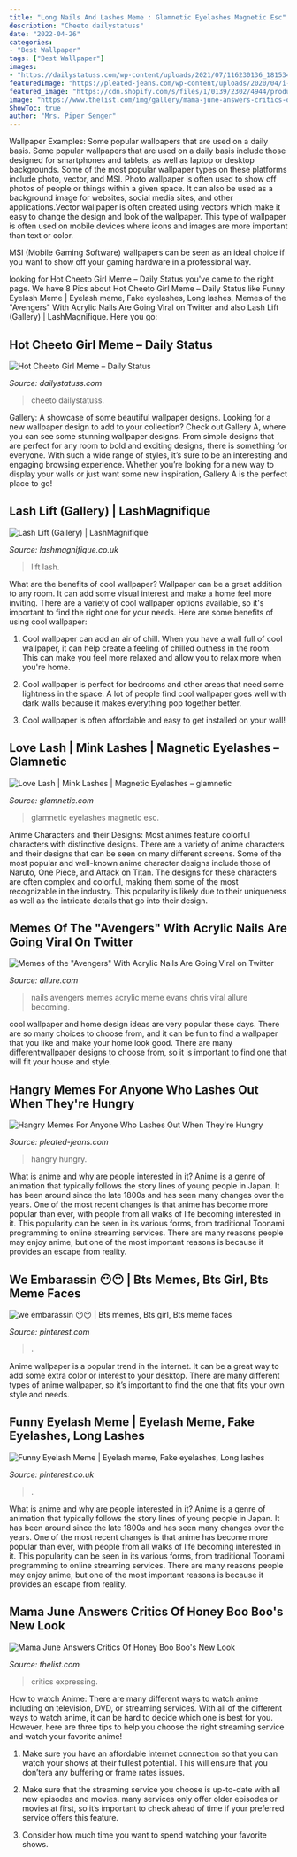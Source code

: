 ```yaml
---
title: "Long Nails And Lashes Meme : Glamnetic Eyelashes Magnetic Esc"
description: "Cheeto dailystatuss"
date: "2022-04-26"
categories:
- "Best Wallpaper"
tags: ["Best Wallpaper"]
images:
- "https://dailystatuss.com/wp-content/uploads/2021/07/116230136_181534020055151_3298568369973330089_n-1024x1024.jpg"
featuredImage: "https://pleated-jeans.com/wp-content/uploads/2020/04/i-will-not-be-held-responsible-for-what-i-said-when-i-was-hangry-15-memes-2.png"
featured_image: "https://cdn.shopify.com/s/files/1/0139/2302/4944/products/love_eyes_1200x1200.jpg?v=1612309632"
image: "https://www.thelist.com/img/gallery/mama-june-answers-critics-of-honey-boo-boos-new-look/mama-june-says-alana-is-just-expressing-herself-1616606915.jpg"
ShowToc: true
author: "Mrs. Piper Senger"
---
```



Wallpaper Examples: Some popular wallpapers that are used on a daily basis.
Some popular wallpapers that are used on a daily basis include those designed for smartphones and tablets, as well as laptop or desktop backgrounds. Some of the most popular wallpaper types on these platforms include photo, vector, and MSI. 
Photo wallpaper is often used to show off photos of people or things within a given space. It can also be used as a background image for websites, social media sites, and other applications.Vector wallpaper is often created using vectors which make it easy to change the design and look of the wallpaper. This type of wallpaper is often used on mobile devices where icons and images are more important than text or color. 

MSI (Mobile Gaming Software) wallpapers can be seen as an ideal choice if you want to show off your gaming hardware in a professional way.

	

		
looking for Hot Cheeto Girl Meme – Daily Status you've came to the right page. We have 8 Pics about Hot Cheeto Girl Meme – Daily Status like Funny Eyelash Meme | Eyelash meme, Fake eyelashes, Long lashes, Memes of the &quot;Avengers&quot; With Acrylic Nails Are Going Viral on Twitter and also Lash Lift (Gallery) | LashMagnifique. Here you go:
		
    
## Hot Cheeto Girl Meme – Daily Status

<img loading=lazy src="https://dailystatuss.com/wp-content/uploads/2021/07/116230136_181534020055151_3298568369973330089_n-1024x1024.jpg" onerror="this.onerror=null;this.src='https://tse1.mm.bing.net/th?id=OIP.UiXKvaPaJnTA3P5aLLQe3gHaHa&amp;pid=15.1';" alt="Hot Cheeto Girl Meme – Daily Status">

_Source: dailystatuss.com_

>cheeto dailystatuss. 

	

Gallery: A showcase of some beautiful wallpaper designs.
Looking for a new wallpaper design to add to your collection? Check out Gallery A, where you can see some stunning wallpaper designs. From simple designs that are perfect for any room to bold and exciting designs, there is something for everyone. With such a wide range of styles, it’s sure to be an interesting and engaging browsing experience. Whether you’re looking for a new way to display your walls or just want some new inspiration, Gallery A is the perfect place to go!





	
	
    
## Lash Lift (Gallery) | LashMagnifique

<img loading=lazy src="http://www.lashmagnifique.co.uk/wp-content/gallery/lash-lift/Lash-Lift_3.jpeg" onerror="this.onerror=null;this.src='https://tse2.mm.bing.net/th?id=OIP.C7VSdfRvhjXBVrnaQ11wowHaHg&amp;pid=15.1';" alt="Lash Lift (Gallery) | LashMagnifique">

_Source: lashmagnifique.co.uk_

>lift lash. 

	

What are the benefits of cool wallpaper?
Wallpaper can be a great addition to any room. It can add some visual interest and make a home feel more inviting. There are a variety of cool wallpaper options available, so it's important to find the right one for your needs. Here are some benefits of using cool wallpaper: 
1. Cool wallpaper can add an air of chill. When you have a wall full of cool wallpaper, it can help create a feeling of chilled outness in the room. This can make you feel more relaxed and allow you to relax more when you're home. 

2. Cool wallpaper is perfect for bedrooms and other areas that need some lightness in the space. A lot of people find cool wallpaper goes well with dark walls because it makes everything pop together better. 

3. Cool wallpaper is often affordable and easy to get installed on your wall!

    
## Love Lash | Mink Lashes | Magnetic Eyelashes – Glamnetic

<img loading=lazy src="https://cdn.shopify.com/s/files/1/0139/2302/4944/products/love_eyes_1200x1200.jpg?v=1612309632" onerror="this.onerror=null;this.src='https://tse1.mm.bing.net/th?id=OIP.XgxuFeWAba2_I_Js5kdguQHaHa&amp;pid=15.1';" alt="Love Lash | Mink Lashes | Magnetic Eyelashes – glamnetic">

_Source: glamnetic.com_

>glamnetic eyelashes magnetic esc. 

	

Anime Characters and their Designs: Most animes feature colorful characters with distinctive designs.
There are a variety of anime characters and their designs that can be seen on many different screens. Some of the most popular and well-known anime character designs include those of Naruto, One Piece, and Attack on Titan. The designs for these characters are often complex and colorful, making them some of the most recognizable in the industry. This popularity is likely due to their uniqueness as well as the intricate details that go into their design.

    
## Memes Of The &quot;Avengers&quot; With Acrylic Nails Are Going Viral On Twitter

<img loading=lazy src="https://media.allure.com/photos/5cf6c256b565daf1fcd05996/16:9/w_1280,c_limit/chris-evans-meme-black-twitter-social.jpg?mbid=social_retweet" onerror="this.onerror=null;this.src='https://tse3.mm.bing.net/th?id=OIP.ad4-Zt59HwnxIxusFJj-4AHaEK&amp;pid=15.1';" alt="Memes of the &quot;Avengers&quot; With Acrylic Nails Are Going Viral on Twitter">

_Source: allure.com_

>nails avengers memes acrylic meme evans chris viral allure becoming. 

	

cool wallpaper and home design ideas are very popular these days. There are so many choices to choose from, and it can be fun to find a wallpaper that you like and make your home look good. There are many differentwallpaper designs to choose from, so it is important to find one that will fit your house and style.

    
## Hangry Memes For Anyone Who Lashes Out When They&#039;re Hungry

<img loading=lazy src="https://pleated-jeans.com/wp-content/uploads/2020/04/i-will-not-be-held-responsible-for-what-i-said-when-i-was-hangry-15-memes-2.png" onerror="this.onerror=null;this.src='https://tse1.mm.bing.net/th?id=OIP.xwnr86MnvtBIKVA58aJwmwHaJx&amp;pid=15.1';" alt="Hangry Memes For Anyone Who Lashes Out When They&#039;re Hungry">

_Source: pleated-jeans.com_

>hangry hungry. 

	

What is anime and why are people interested in it?
Anime is a genre of animation that typically follows the story lines of young people in Japan. It has been around since the late 1800s and has seen many changes over the years. One of the most recent changes is that anime has become more popular than ever, with people from all walks of life becoming interested in it. This popularity can be seen in its various forms, from traditional Toonami programming to online streaming services. There are many reasons people may enjoy anime, but one of the most important reasons is because it provides an escape from reality.

    
## We Embarassin 😶😶 | Bts Memes, Bts Girl, Bts Meme Faces

<img loading=lazy src="https://i.pinimg.com/736x/c3/d3/44/c3d344b1720e05df9b8e241336a26081.jpg" onerror="this.onerror=null;this.src='https://tse3.mm.bing.net/th?id=OIP.u5UjXYb2HehPbpHeSoc4QAHaLH&amp;pid=15.1';" alt="we embarassin 😶😶 | Bts memes, Bts girl, Bts meme faces">

_Source: pinterest.com_

>. 

	

Anime wallpaper is a popular trend in the internet. It can be a great way to add some extra color or interest to your desktop. There are many different types of anime wallpaper, so it’s important to find the one that fits your own style and needs.

    
## Funny Eyelash Meme | Eyelash Meme, Fake Eyelashes, Long Lashes

<img loading=lazy src="https://i.pinimg.com/736x/bb/0a/7d/bb0a7d8aae54f02134e6017240a800f2--fake-lashes-eyelashes.jpg" onerror="this.onerror=null;this.src='https://tse4.mm.bing.net/th?id=OIP.ZRO3azdlINgfNpSkU2JwPwEBDy&amp;pid=15.1';" alt="Funny Eyelash Meme | Eyelash meme, Fake eyelashes, Long lashes">

_Source: pinterest.co.uk_

>. 

	

What is anime and why are people interested in it?
Anime is a genre of animation that typically follows the story lines of young people in Japan. It has been around since the late 1800s and has seen many changes over the years. One of the most recent changes is that anime has become more popular than ever, with people from all walks of life becoming interested in it. This popularity can be seen in its various forms, from traditional Toonami programming to online streaming services. There are many reasons people may enjoy anime, but one of the most important reasons is because it provides an escape from reality.

    
## Mama June Answers Critics Of Honey Boo Boo&#039;s New Look

<img loading=lazy src="https://www.thelist.com/img/gallery/mama-june-answers-critics-of-honey-boo-boos-new-look/mama-june-says-alana-is-just-expressing-herself-1616606915.jpg" onerror="this.onerror=null;this.src='https://tse2.mm.bing.net/th?id=OIP.o-JTYrWwJQMI6RRGVz37hAHaEK&amp;pid=15.1';" alt="Mama June Answers Critics Of Honey Boo Boo&#039;s New Look">

_Source: thelist.com_

>critics expressing. 

	

How to watch Anime: There are many different ways to watch anime including on television, DVD, or streaming services.
With all of the different ways to watch anime, it can be hard to decide which one is best for you. However, here are three tips to help you choose the right streaming service and watch your favorite anime!
1. Make sure you have an affordable internet connection so that you can watch your shows at their fullest potential. This will ensure that you don’tera any buffering or frame rates issues.

2. Make sure that the streaming service you choose is up-to-date with all new episodes and movies. many services only offer older episodes or movies at first, so it’s important to check ahead of time if your preferred service offers this feature.

3. Consider how much time you want to spend watching your favorite shows.

